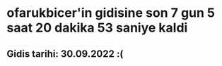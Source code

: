 # ofarukbicer'in gidisine son 7 gun 5 saat 20 dakika 53 saniye kaldi

## Gidis tarihi: 30.09.2022 :(